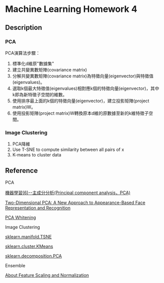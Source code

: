 # Machine Learning Homework 4

## Description

### PCA

PCA演算法步驟：

1. 標準化d維原"數據集"
2. 建立共變異數矩陣(covariance matrix)
3. 分解共變異數矩陣(covariance matrix)為特徵向量(eigenvector)與特徵值(eigenvalues)。
4. 選取k個最大特徵值(eigenvalues)相對應k個的特徵向量(eigenvector)，其中k即為新特徵子空間的維數。
5. 使用排序最上面的k個的特徵向量(eigenvector)，建立投影矩陣(project matrix)W。
6. 使用投影矩陣(project matrix)W轉換原本d維的原數據至新的k維特徵子空間。

### Image Clustering

1. PCA降維
2. Use T-SNE to compute similarity between all pairs of x
3. K-means to cluster data

## Reference

PCA

[機器學習(6)--主成分分析(Principal component analysis，PCA)](http://arbu00.blogspot.tw/2017/02/6-principal-component-analysispca.html)

[Two-Dimensional PCA: A New Approach to Appearance-Based Face Representation and Recognition](http://ira.lib.polyu.edu.hk/bitstream/10397/190/1/137.pdf)

[PCA Whitening](http://ufldl.stanford.edu/tutorial/unsupervised/PCAWhitening/)

Image Clustering

[sklearn.manifold.TSNE](http://scikit-learn.org/stable/modules/generated/sklearn.manifold.TSNE.html)

[sklearn.cluster.KMeans](http://scikit-learn.org/stable/modules/generated/sklearn.cluster.KMeans.html)

[sklearn.decomposition.PCA](http://scikit-learn.org/stable/modules/generated/sklearn.decomposition.PCA.html)

Ensemble

[About Feature Scaling and Normalization](http://sebastianraschka.com/Articles/2014_about_feature_scaling.html)